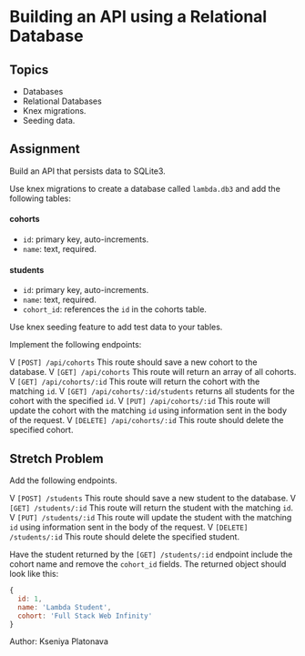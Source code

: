 # Building an API using a Relational Database

## Topics

- Databases
- Relational Databases
- Knex migrations.
- Seeding data.

## Assignment

Build an API that persists data to SQLite3.

Use knex migrations to create a database called `lambda.db3` and add the following tables:

#### cohorts

- `id`: primary key, auto-increments.
- `name`: text, required.

#### students

- `id`: primary key, auto-increments.
- `name`: text, required.
- `cohort_id`: references the `id` in the cohorts table.

Use knex seeding feature to add test data to your tables.

Implement the following endpoints:

V `[POST] /api/cohorts` This route should save a new cohort to the database.
V `[GET] /api/cohorts` This route will return an array of all cohorts.
V `[GET] /api/cohorts/:id` This route will return the cohort with the matching `id`.
V `[GET] /api/cohorts/:id/students` returns all students for the cohort with the specified `id`.
V `[PUT] /api/cohorts/:id` This route will update the cohort with the matching `id` using information sent in the body of the request.
V `[DELETE] /api/cohorts/:id` This route should delete the specified cohort.

## Stretch Problem

Add the following endpoints.

V `[POST] /students` This route should save a new student to the database.
V `[GET] /students/:id` This route will return the student with the matching `id`.
V `[PUT] /students/:id` This route will update the student with the matching `id` using information sent in the body of the request.
V `[DELETE] /students/:id` This route should delete the specified student.

Have the student returned by the `[GET] /students/:id` endpoint include the cohort name and remove the `cohort_id` fields. The returned object should look like this:

```js
{
  id: 1,
  name: 'Lambda Student',
  cohort: 'Full Stack Web Infinity'
}
```
Author: Kseniya Platonava
